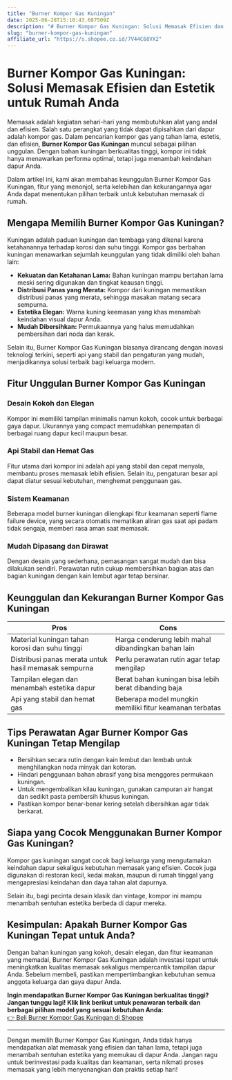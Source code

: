 ```yaml
---
title: "Burner Kompor Gas Kuningan"
date: 2025-06-28T15:10:43.687509Z
description: "# Burner Kompor Gas Kuningan: Solusi Memasak Efisien dan Estetik untuk Rumah Anda..."
slug: "burner-kompor-gas-kuningan"
affiliate_url: "https://s.shopee.co.id/7V44C68VX2"
---
```

# Burner Kompor Gas Kuningan: Solusi Memasak Efisien dan Estetik untuk Rumah Anda

Memasak adalah kegiatan sehari-hari yang membutuhkan alat yang andal dan efisien. Salah satu perangkat yang tidak dapat dipisahkan dari dapur adalah kompor gas. Dalam pencarian kompor gas yang tahan lama, estetis, dan efisien, **Burner Kompor Gas Kuningan** muncul sebagai pilihan unggulan. Dengan bahan kuningan berkualitas tinggi, kompor ini tidak hanya menawarkan performa optimal, tetapi juga menambah keindahan dapur Anda.

Dalam artikel ini, kami akan membahas keunggulan Burner Kompor Gas Kuningan, fitur yang menonjol, serta kelebihan dan kekurangannya agar Anda dapat menentukan pilihan terbaik untuk kebutuhan memasak di rumah.

## Mengapa Memilih Burner Kompor Gas Kuningan?

Kuningan adalah paduan kuningan dan tembaga yang dikenal karena ketahanannya terhadap korosi dan suhu tinggi. Kompor gas berbahan kuningan menawarkan sejumlah keunggulan yang tidak dimiliki oleh bahan lain:

- **Kekuatan dan Ketahanan Lama:** Bahan kuningan mampu bertahan lama meski sering digunakan dan tingkat keausan tinggi.
- **Distribusi Panas yang Merata:** Kompor dari kuningan memastikan distribusi panas yang merata, sehingga masakan matang secara sempurna.
- **Estetika Elegan:** Warna kuning keemasan yang khas menambah keindahan visual dapur Anda.
- **Mudah Dibersihkan:** Permukaannya yang halus memudahkan pembersihan dari noda dan kerak.

Selain itu, Burner Kompor Gas Kuningan biasanya dirancang dengan inovasi teknologi terkini, seperti api yang stabil dan pengaturan yang mudah, menjadikannya solusi terbaik bagi keluarga modern.

## Fitur Unggulan Burner Kompor Gas Kuningan

### Desain Kokoh dan Elegan

Kompor ini memiliki tampilan minimalis namun kokoh, cocok untuk berbagai gaya dapur. Ukurannya yang compact memudahkan penempatan di berbagai ruang dapur kecil maupun besar.

### Api Stabil dan Hemat Gas

Fitur utama dari kompor ini adalah api yang stabil dan cepat menyala, membantu proses memasak lebih efisien. Selain itu, pengaturan besar api dapat diatur sesuai kebutuhan, menghemat penggunaan gas.

### Sistem Keamanan

Beberapa model burner kuningan dilengkapi fitur keamanan seperti flame failure device, yang secara otomatis mematikan aliran gas saat api padam tidak sengaja, memberi rasa aman saat memasak.

### Mudah Dipasang dan Dirawat

Dengan desain yang sederhana, pemasangan sangat mudah dan bisa dilakukan sendiri. Perawatan rutin cukup membersihkan bagian atas dan bagian kuningan dengan kain lembut agar tetap bersinar.

## Keunggulan dan Kekurangan Burner Kompor Gas Kuningan

| **Pros** | **Cons** |
| --- | --- |
| Material kuningan tahan korosi dan suhu tinggi | Harga cenderung lebih mahal dibandingkan bahan lain |
| Distribusi panas merata untuk hasil memasak sempurna | Perlu perawatan rutin agar tetap mengilap |
| Tampilan elegan dan menambah estetika dapur | Berat bahan kuningan bisa lebih berat dibanding baja |
| Api yang stabil dan hemat gas | Beberapa model mungkin memiliki fitur keamanan terbatas |

## Tips Perawatan Agar Burner Kompor Gas Kuningan Tetap Mengilap

- Bersihkan secara rutin dengan kain lembut dan lembab untuk menghilangkan noda minyak dan kotoran.
- Hindari penggunaan bahan abrasif yang bisa menggores permukaan kuningan.
- Untuk mengembalikan kilau kuningan, gunakan campuran air hangat dan sedikit pasta pembersih khusus kuningan.
- Pastikan kompor benar-benar kering setelah dibersihkan agar tidak berkarat.

## Siapa yang Cocok Menggunakan Burner Kompor Gas Kuningan?

Kompor gas kuningan sangat cocok bagi keluarga yang mengutamakan keindahan dapur sekaligus kebutuhan memasak yang efisien. Cocok juga digunakan di restoran kecil, kedai makan, maupun di rumah tinggal yang mengapresiasi keindahan dan daya tahan alat dapurnya.

Selain itu, bagi pecinta desain klasik dan vintage, kompor ini mampu menambah sentuhan estetika berbeda di dapur mereka.

## Kesimpulan: Apakah Burner Kompor Gas Kuningan Tepat untuk Anda?

Dengan bahan kuningan yang kokoh, desain elegan, dan fitur keamanan yang memadai, Burner Kompor Gas Kuningan adalah investasi tepat untuk meningkatkan kualitas memasak sekaligus mempercantik tampilan dapur Anda. Sebelum membeli, pastikan mempertimbangkan kebutuhan semua anggota keluarga dan gaya dapur Anda.

**Ingin mendapatkan Burner Kompor Gas Kuningan berkualitas tinggi? Jangan tunggu lagi! Klik link berikut untuk penawaran terbaik dan berbagai pilihan model yang sesuai kebutuhan Anda:**  
[👉 Beli Burner Kompor Gas Kuningan di Shopee](https://s.shopee.co.id/7V44C68VX2)

---

Dengan memilih Burner Kompor Gas Kuningan, Anda tidak hanya mendapatkan alat memasak yang efisien dan tahan lama, tetapi juga menambah sentuhan estetika yang memukau di dapur Anda. Jangan ragu untuk berinvestasi pada kualitas dan keamanan, serta nikmati proses memasak yang lebih menyenangkan dan praktis setiap hari!